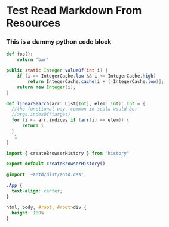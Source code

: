 # Test Read Markdown From Resources

### This is a dummy python code block

```python
def foo():
    return 'bar'
```

```java
public static Integer valueOf(int i) {
    if (i >= IntegerCache.low && i <= IntegerCache.high)
        return IntegerCache.cache[i + (-IntegerCache.low)];
    return new Integer(i);
}
```

```scala
def linearSearch(arr: List[Int], elem: Int): Int = {
  //the functional way, common in scala would be:
  //args.indexOf(target)
  for (i <- arr.indices if (arr(i) == elem)) {
      return i
  }
  -1
} 
```


```javascript
import { createBrowserHistory } from "history"

export default createBrowserHistory()
```

```css
@import '~antd/dist/antd.css';

.App {
  text-align: center;
}

html, body, #root, #root>div {
  height: 100%
}
```